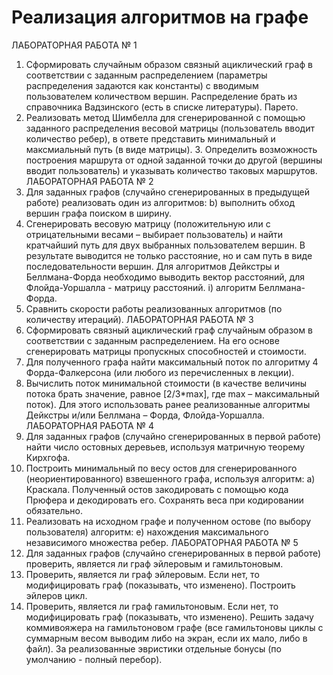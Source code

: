 # Реализация алгоритмов на графе

ЛАБОРАТОРНАЯ РАБОТА № 1
1. Сформировать случайным образом связный ациклический граф
в соответствии с заданным распределением (параметры распределения
задаются как константы) с вводимым пользователем количеством вершин. Распределение брать из справочника Вадзинского (есть в списке
литературы). Парето.
2. Реализовать метод Шимбелла для сгенерированной с помощью
заданного распределения весовой матрицы (пользователь вводит количество ребер), в ответе представить минимальный и максмиальный путь
(в виде матрицы). 3. Определить возможность построения маршрута от
одной заданной точки до другой (вершины вводит пользователь) и указывать количество таковых маршрутов.
ЛАБОРАТОРНАЯ РАБОТА № 2
1. Для заданных графов (случайно сгенерированных в предыдущей
работе) реализовать один из алгоритмов:
b) выполнить обход вершин графа поиском в ширину.
2. Сгенерировать весовую матрицу (положительную или с отрицательными весами – выбирает пользователь) и найти кратчайший путь
для двух выбранных пользователем вершин. В результате выводится не
только расстояние, но и сам путь в виде последовательности вершин. Для
алгоритмов Дейкстры и Беллмана-Форда необходимо выводить вектор
расстояний, для Флойда-Уоршалла - матрицу расстояний.
i) алгоритм Беллмана-Форда.
3. Сравнить скорости работы реализованных алгоритмов (по количеству итераций).
ЛАБОРАТОРНАЯ РАБОТА № 3
1. Сформировать связный ациклический граф случайным образом в
соответствии с заданным распределением. На его основе сгенерировать
матрицы пропускных способностей и стоимости.
2. Для полученного графа найти максимальный поток по алгоритму
4
Форда-Фалкерсона (или любого из перечисленных в лекции).
3. Вычислить поток минимальной стоимости (в качестве величины
потока брать значение, равное [2/3*max], где max – максимальный поток). Для этого использовать ранее реализованные алгоритмы Дейкстры
и/или Беллмана – Форда, Флойда-Уоршалла.
ЛАБОРАТОРНАЯ РАБОТА № 4
1. Для заданных графов (случайно сгенерированных в первой работе) найти число остовных деревьев, используя матричную теорему Кирхгофа.
2. Построить минимальный по весу остов для сгенерированного
(неориентированного) взвешенного графа, используя алгоритм:
a) Краскала.
Полученный остов закодировать с помощью кода Прюфера и декодировать его. Cохранять веса при кодировании обязательно.
3. Реализовать на исходном графе и полученном остове (по выбору
пользователя) алгоритм:
e) нахождения максимального независимого множества ребер.
ЛАБОРАТОРНАЯ РАБОТА № 5
1. Для заданных графов (случайно сгенерированных в первой работе) проверить, является ли граф эйлеровым и гамильтоновым.
2. Проверить, является ли граф эйлеровым. Если нет, то модифицировать граф (показывать, что изменено). Построить эйлеров цикл.
3. Проверить, является ли граф гамильтоновым. Если нет, то модифицировать граф (показывать, что изменено). Решить задачу коммивояжера на гамильтоновом графе (все гамильтоновы циклы с суммарным
весом выводим либо на экран, если их мало, либо в файл). За реализованные эвристики отдельные бонусы (по умолчанию - полный перебор).
